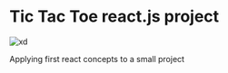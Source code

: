 # Tic Tac Toe react.js project

![xd](https://prnt.sc/jVrKMxQYk7nR)

Applying first react concepts to a small project